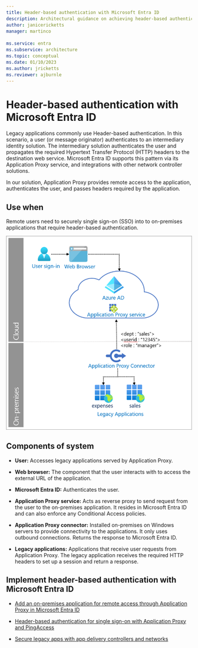 ```yaml
---
title: Header-based authentication with Microsoft Entra ID
description: Architectural guidance on achieving header-based authentication with Microsoft Entra ID.
author: janicericketts
manager: martinco

ms.service: entra
ms.subservice: architecture
ms.topic: conceptual
ms.date: 01/10/2023
ms.author: jricketts
ms.reviewer: ajburnle
---
```


# Header-based authentication with Microsoft Entra ID

Legacy applications commonly use Header-based authentication. In this scenario, a user (or message originator) authenticates to an intermediary identity solution. The intermediary solution authenticates the user and propagates the required Hypertext Transfer Protocol (HTTP) headers to the destination web service. Microsoft Entra ID supports this pattern via its Application Proxy service, and integrations with other network controller solutions.

In our solution, Application Proxy provides remote access to the application, authenticates the user, and passes headers required by the application.

## Use when

Remote users need to securely single sign-on (SSO) into to on-premises applications that require header-based authentication.

![Architectural image header-based authentication](./media/authentication-patterns/header-based-auth.png)

## Components of system

- **User:** Accesses legacy applications served by Application Proxy.

- **Web browser:** The component that the user interacts with to access the external URL of the application.

- **Microsoft Entra ID:** Authenticates the user.

- **Application Proxy service:** Acts as reverse proxy to send request from the user to the on-premises application. It resides in Microsoft Entra ID and can also enforce any Conditional Access policies.

- **Application Proxy connector:** Installed on-premises on Windows servers to provide connectivity to the applications. It only uses outbound connections. Returns the response to Microsoft Entra ID.

- **Legacy applications:** Applications that receive user requests from Application Proxy. The legacy application receives the required HTTP headers to set up a session and return a response.

<a name='implement-header-based-authentication-with-azure-ad'></a>

## Implement header-based authentication with Microsoft Entra ID

- [Add an on-premises application for remote access through Application Proxy in Microsoft Entra ID](~/identity/app-proxy/application-proxy-add-on-premises-application.md)

- [Header-based authentication for single sign-on with Application Proxy and PingAccess](~/identity/app-proxy/application-proxy-configure-single-sign-on-with-headers.md)

- [Secure legacy apps with app delivery controllers and networks](~/identity/enterprise-apps/secure-hybrid-access.md)
